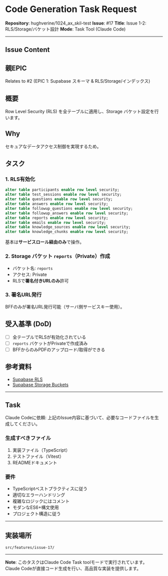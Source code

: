 # Code Generation Task Request

**Repository**: hughverine/1024_ax_skil-test
**Issue**: #17
**Title**: Issue 1-2: RLS/Storage/バケット設計
**Mode**: Task Tool (Claude Code)

---

## Issue Content

## 親EPIC
Relates to #2 (EPIC 1: Supabase スキーマ & RLS/Storage/インデックス)

## 概要
Row Level Security (RLS) を全テーブルに適用し、Storage バケット設定を行います。

## Why
セキュアなデータアクセス制御を実現するため。

## タスク

### 1. RLS有効化
```sql
alter table participants enable row level security;
alter table test_sessions enable row level security;
alter table questions enable row level security;
alter table answers enable row level security;
alter table followup_questions enable row level security;
alter table followup_answers enable row level security;
alter table reports enable row level security;
alter table emails enable row level security;
alter table knowledge_sources enable row level security;
alter table knowledge_chunks enable row level security;
```

基本は**サービスロール経由のみ**で操作。

### 2. Storage バケット `reports`（Private）作成
- バケット名: `reports`
- アクセス: Private
- RLSで**署名付きURLのみ**許可

### 3. 署名URL発行
BFFのみが署名URL発行可能（サーバ側サービスキー使用）。

## 受入基準 (DoD)
- [ ] 全テーブルでRLSが有効化されている
- [ ] `reports` バケットがPrivateで作成済み
- [ ] BFFからのみPDFのアップロード/取得ができる

## 参考資料
- [Supabase RLS](https://supabase.com/docs/guides/database/postgres/row-level-security)
- [Supabase Storage Buckets](https://supabase.com/docs/guides/storage/buckets/fundamentals)

---

## Task

Claude Codeに依頼: 上記のIssue内容に基づいて、必要なコードファイルを生成してください。

### 生成すべきファイル

1. 実装ファイル（TypeScript）
2. テストファイル（Vitest）
3. READMEドキュメント

### 要件

- TypeScriptベストプラクティスに従う
- 適切なエラーハンドリング
- 複雑なロジックにはコメント
- モダンなES6+構文使用
- プロジェクト構造に従う

---

## 実装場所

`src/features/issue-17/`

---

**Note**: このタスクはClaude Code Task toolモードで実行されています。
Claude Codeが直接コード生成を行い、高品質な実装を提供します。
